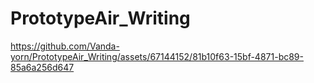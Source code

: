 # PrototypeAir_Writing

https://github.com/Vanda-yorn/PrototypeAir_Writing/assets/67144152/81b10f63-15bf-4871-bc89-85a6a256d647

